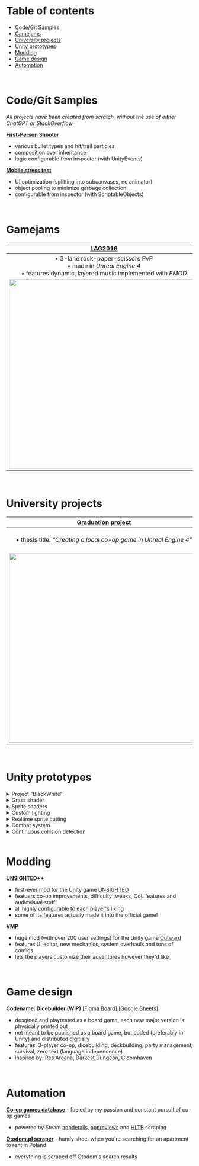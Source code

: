 # Table of contents
- [Code/Git Samples](https://github.com/Vheos/Portfolio/tree/master#codegit-samples)
- [Gamejams](https://github.com/Vheos/Portfolio/tree/master#gamejams)
- [University projects](https://github.com/Vheos/Portfolio/tree/master#university-projects)
- [Unity prototypes](https://github.com/Vheos/Portfolio/tree/master#unity-prototypes)
- [Modding](https://github.com/Vheos/Portfolio/tree/master#modding)
- [Game design](https://github.com/Vheos/Portfolio/tree/master#game-design)
- [Automation](https://github.com/Vheos/Portfolio/tree/master#automation)

</br>

# Code/Git Samples
_All projects have been created from scratch, without the use of either ChatGPT or StackOverflow_

[**First-Person Shooter**](https://github.com/Vheos/Interview.BeastGames)
- various bullet types and hit/trail particles
- composition over inheritance
- logic configurable from inspector (with UnityEvents)

[**Mobile stress test**](https://github.com/Vheos/Interview.Naptime)
- UI optimization (splitting into subcanvases, no animator)
- object pooling to minimize garbage collection
- configurable from inspector (with ScriptableObjects)

</br>
  
# Gamejams
<div align="left">
  <table>
    <thead>
      <tr>
        <th align="center"><a href="https://drive.google.com/file/d/1UL_L2pVADPE-8gWqV2V438vn8IJdiF7T">LAG2016</a></th>
        <th align="center"><a href="https://drive.google.com/file/d/1z8Psk855zGZScVDYsO_suKnxezBYRkFq">LAG2015</a></th>
        <th align="center"><a href="https://drive.google.com/file/d/1ItNE2wB00IE3N7VK1eAn4il3MKSZRkkt">LAG2014</a></th>
      </tr>
    </thead>
    <tbody>
      <tr>
        <td align="center">
          • 3-lane rock-paper-scissors PvP<br/>
          • made in <i>Unreal Engine 4</i><br/>
          • features dynamic, layered music implemented with <i>FMOD</i>
        </td>
        <td align="center">
          • side-scrolling shooter<br/>
          • made in <i>Unreal Engine 4</i>
        </td>
        <td align="center">
          • point-and-click<br/>
          • made in <i>GameMaker</i>
        </td>
      </tr>   
      <tr>
        <td align="center">
          <a href="https://drive.google.com/file/d/1UL_L2pVADPE-8gWqV2V438vn8IJdiF7T">
            <img src="https://lh3.googleusercontent.com/d/1UL_L2pVADPE-8gWqV2V438vn8IJdiF7T" width="512">
          </a>
        </td>
        <td align="center">
          <a href="https://drive.google.com/file/d/1z8Psk855zGZScVDYsO_suKnxezBYRkFq">
            <img src="https://lh3.googleusercontent.com/d/1z8Psk855zGZScVDYsO_suKnxezBYRkFq" width="512">
          </a>
        </td>
        <td align="center">
          <a href="https://drive.google.com/file/d/1ItNE2wB00IE3N7VK1eAn4il3MKSZRkkt">
            <img src="https://lh3.googleusercontent.com/d/1ItNE2wB00IE3N7VK1eAn4il3MKSZRkkt" width="512">
          </a>
        </td>
      </tr>      
    </tbody>
  </table>
</div>
<br/>

# University projects
<div align="left">
  <table>
    <thead>
      <tr>
        <th align="center"><a href="https://drive.google.com/file/d/1_dbaRW28PSrd18lSSjE0ZrKVGscb5iIe">Graduation project</a></th>
        <th align="center"><a href="https://drive.google.com/file/d/1CtLbVri9an-wn7QnD5D4K_k0BUcTtIs7">Game engine</a></th>
        <th align="center"><a href="https://drive.google.com/file/d/1eKclgFEtGaW5XPXki3UBCGedmUl_P_4t">AI</a></th>
      </tr>
    </thead>
    <tbody>
      <tr>
        <td align="center">
          • thesis title: <i>“Creating a local co-op game in Unreal Engine 4”</i><br/>
        </td>
        <td align="center">
          • written from scratch in <i>C#</i> and <i>OpenGL</i><br/>
          • supports 3D graphics, sprite animations, convex collisions and player input
        </td>
        <td align="center">
          • written in <i>JavaScript</i> using <i>Enchant.js</i><br/>
          • features <i>Monte-Carlo Tree Search</i> for finding optimal moves
        </td>
      </tr>      
      <tr>
        <td align="center">
          <a href="https://drive.google.com/file/d/1_dbaRW28PSrd18lSSjE0ZrKVGscb5iIe">
            <img src="https://lh3.googleusercontent.com/d/1_dbaRW28PSrd18lSSjE0ZrKVGscb5iIe" width="512">
          </a>
        </td>
        <td align="center">
          <a href="https://drive.google.com/file/d/1CtLbVri9an-wn7QnD5D4K_k0BUcTtIs7">
            <img src="https://lh3.googleusercontent.com/d/1CtLbVri9an-wn7QnD5D4K_k0BUcTtIs7" width="512">
          </a>
        </td>
        <td align="center">
          <a href="https://drive.google.com/file/d/1eKclgFEtGaW5XPXki3UBCGedmUl_P_4t">
            <img src="https://lh3.googleusercontent.com/d/1eKclgFEtGaW5XPXki3UBCGedmUl_P_4t" width="512">
          </a>
        </td>
      </tr>      
    </tbody>
  </table>
</div>

</br>

# Unity prototypes

<details><summary>Project "BlackWhite"</summary>
  
https://user-images.githubusercontent.com/9155825/161656755-16bd5393-123c-4996-b01b-2dd09acb1b71.mp4

https://user-images.githubusercontent.com/9155825/161656760-4e994fac-e2b7-4687-8c60-cda2342605d2.mp4

</details>


<details><summary>Grass shader</summary>
  
https://user-images.githubusercontent.com/9155825/157522916-7f634a50-b474-4b91-a244-abfa9a44fb9b.mp4

https://user-images.githubusercontent.com/9155825/157522925-2b61e2a0-0794-43c4-9c04-1fe7e756579f.mp4

https://user-images.githubusercontent.com/9155825/157522931-211c554c-6d0d-4dfe-9bf6-e0c69bdaae85.mp4
</details>


<details><summary>Sprite shaders</summary>  

https://user-images.githubusercontent.com/9155825/157524398-fbdc8488-8cd7-4f16-bfbb-6c97b136ec84.mp4

https://user-images.githubusercontent.com/9155825/157524370-1b754b82-4662-4c8c-a5ca-a092559ff851.mp4
</details>


<details><summary>Custom lighting</summary>  

https://user-images.githubusercontent.com/9155825/157523254-115d58a3-db68-4ff4-8613-c0fb6506dcb7.mp4
  
https://user-images.githubusercontent.com/9155825/157523245-77c7e2e5-93a8-4aba-908b-7ab5701b99ef.mp4
</details>


<details><summary>Realtime sprite cutting</summary>  

https://user-images.githubusercontent.com/9155825/157522587-90e02b75-1f6e-4776-a99b-3d4ea5feba71.mp4

https://user-images.githubusercontent.com/9155825/157522725-72bab01e-da8c-4c84-bfea-c9785e497ddf.mp4

https://user-images.githubusercontent.com/9155825/157522728-5814c20d-076c-4945-b4e1-7c64eeb26ddc.mp4

https://user-images.githubusercontent.com/9155825/157522737-f07efc05-9c74-4ba9-b89c-202964bd97a6.mp4
</details>


<details><summary>Combat system</summary>  

https://user-images.githubusercontent.com/9155825/157524288-d7975208-ba18-473c-b39f-fd58dcf00ff2.mp4

https://user-images.githubusercontent.com/9155825/157524298-4f8fc9ea-c49f-4f62-bb1a-043c2b0dd62b.mp4

https://user-images.githubusercontent.com/9155825/157524311-58522723-be5f-4c8b-b1e0-59c82d4ec781.mp4
</details>


<details><summary>Continuous collision detection</summary>
  
https://user-images.githubusercontent.com/9155825/157521474-a21ca826-0944-477e-8ba2-53973a362611.mp4
  
https://user-images.githubusercontent.com/9155825/157521768-6ba6a576-3d4e-4961-b012-836d99822c40.mp4

https://user-images.githubusercontent.com/9155825/157521999-f5fc4884-9c00-4c89-b6ba-3649dc9176a5.mp4
</details>

</br>

# Modding

[**UNSIGHTED++**](https://github.com/Vheos/Mods.UNSIGHTED#readme)
- first-ever mod for the Unity game [UNSIGHTED](https://store.steampowered.com/app/1062110/UNSIGHTED/)
- featuers co-op improvements, difficulty tweaks, QoL features and audiovisual stuff
- all highly configurable to each player's liking
- some of its features actually made it into the official game!

[**VMP**](https://www.nexusmods.com/outward/mods/203?tab=posts)
- huge mod (with over 200 user settings) for the Unity game [Outward](https://store.steampowered.com/app/794260/Outward_Definitive_Edition/)
- features UI editor, new mechanics, system overhauls and tons of configs
- lets the players customize their adventures however they'd like

</br>

# Game design

**Codename: Dicebuilder (WIP)** [[Figma Board](https://www.figma.com/file/HqrI1lT0AxoTWODgipWzXh/Dicebuilder-v3?type=design&node-id=39-46816&mode=design)] [[Google Sheets](https://docs.google.com/spreadsheets/d/11m-WbrU3Eyf9JiJGPtnbtuWSXEpVE2GJkGwnH33UGkY/edit#gid=491590389)]
- desgined and playtested as a board game, each new major version is physically printed out
- not meant to be published as a board game, but coded (preferably in Unity) and distributed digitially
- features: 3-player co-op, dicebuilding, deckbuilding, party management, survival, zero text (language independence)
- inspired by: Res Arcana, Darkest Dungeon, Gloomhaven

</br>

# Automation

[**Co-op games database**](https://docs.google.com/spreadsheets/d/1ca1RrQJ_UMNOvColaOyzUN1R6e0BFmu2AcLVDrNb7Hw/edit#gid=2114306330&fvid=1064575396) - fueled by my passion and constant pursuit of co-op games
- powered by Steam [appdetails](https://store.steampowered.com/api/appdetails?appids=753640&cc=pl&l=pl), [appreviews](https://store.steampowered.com/appreviews/753640?json=1&purchase_type=all&num_per_page=0) and [HLTB](https://howlongtobeat.com/game/57527) scraping

[**Otodom.pl scraper**](https://docs.google.com/spreadsheets/d/1IXpku6W2ggkiyMPukTKKjVR5DbERJ5UHmP1wQQiLDGk/edit#gid=0&fvid=478065337) - handy sheet when you're searching for an apartment to rent in Poland
- everything is scraped off Otodom's search results
